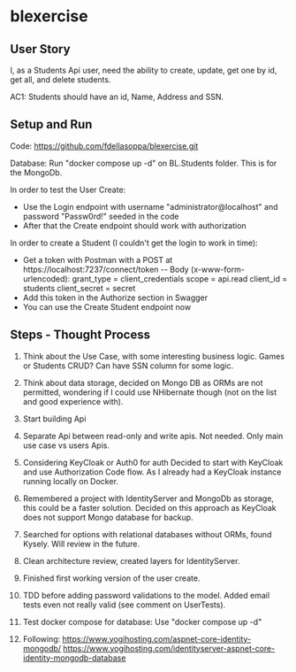# blexercise

## User Story
I, as a Students Api user, need the ability to create, update, get one by id, get all, and delete students.

AC1: Students should have an id, Name, Address and SSN.

## Setup and Run
Code: https://github.com/fdellasoppa/blexercise.git

Database: Run "docker compose up -d" on BL.Students folder. This is for the MongoDb.

In order to test the User Create:
- Use the Login endpoint with username "administrator@localhost" and password "Passw0rd!" seeded in the code
- After that the Create endpoint should work with authorization

In order to create a Student (I couldn't get the login to work in time):
- Get a token with Postman with a POST at https://localhost:7237/connect/token
  -- Body (x-www-form-urlencoded): 
   grant_type = client_credentials
   scope = api.read
   client_id = students
   client_secret = secret
- Add this token in the Authorize section in Swagger
- You can use the Create Student endpoint now

## Steps - Thought Process

1) Think about the Use Case, with some interesting business logic. Games or Students CRUD? Can have SSN column for some logic.

2) Think about data storage, decided on Mongo DB as ORMs are not permitted, wondering if I could use NHibernate though (not on the list and good experience with).

3) Start building Api

4) Separate Api between read-only and write apis. Not needed. Only main use case vs users Apis.

5) Considering KeyCloak or Auth0 for auth
Decided to start with KeyCloak and use Authorization Code flow. As I already had a KeyCloak instance running locally on Docker.

6) Remembered a project with IdentityServer and MongoDb as storage, this could be a faster solution.
Decided on this approach as KeyCloak does not support Mongo database for backup.

7) Searched for options with relational databases without ORMs, found Kysely. Will review in the future.

8) Clean architecture review, created layers for IdentityServer.

9) Finished first working version of the user create.

10) TDD before adding password validations to the model. Added email tests even not really valid (see comment on UserTests).

11) Test docker compose for database: Use "docker compose up -d"

12) Following:
https://www.yogihosting.com/aspnet-core-identity-mongodb/
https://www.yogihosting.com/identityserver-aspnet-core-identity-mongodb-database